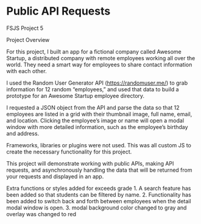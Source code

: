 # Public API Requests
 FSJS Project 5

Project Overview

For this project, I built an app for a fictional company called Awesome Startup, a distributed company with remote employees working all over the world. They need a smart way for employees to share contact information with each other.

I used the Random User Generator API (https://randomuser.me/) to grab information for 12 random “employees,” and used that data to build a prototype for an Awesome Startup employee directory.

I requested a JSON object from the API and parse the data so that 12 employees are listed in a grid with their thumbnail image, full name, email, and location. Clicking the employee’s image or name will open a modal window with more detailed information, such as the employee’s birthday and address.

Frameworks, libraries or plugins were not used.  This was all custom JS to create the necessary functionality for this project.

This project will demonstrate working with public APIs, making API requests, and asynchronously handling the data that will be returned from your requests and displayed in an app.

Extra functions or styles added for exceeds grade
    1. A search feature has been added so that students can be filtered by name.
    2. Functionality has been added to switch back and forth between employees when the detail modal window is open.
    3. modal background color changed to gray and overlay was changed to red